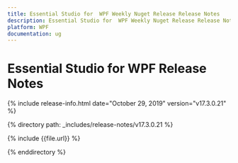 ```yaml
---
title: Essential Studio for  WPF Weekly Nuget Release Release Notes  
description: Essential Studio for  WPF Weekly Nuget Release Release Notes  
platform: WPF
documentation: ug
---
```


# Essential Studio for  WPF  Release Notes  

{% include release-info.html date="October 29, 2019"  version="v17.3.0.21" %} 


{% directory path: _includes/release-notes/v17.3.0.21 %}

{% include {{file.url}} %}

{% enddirectory %}